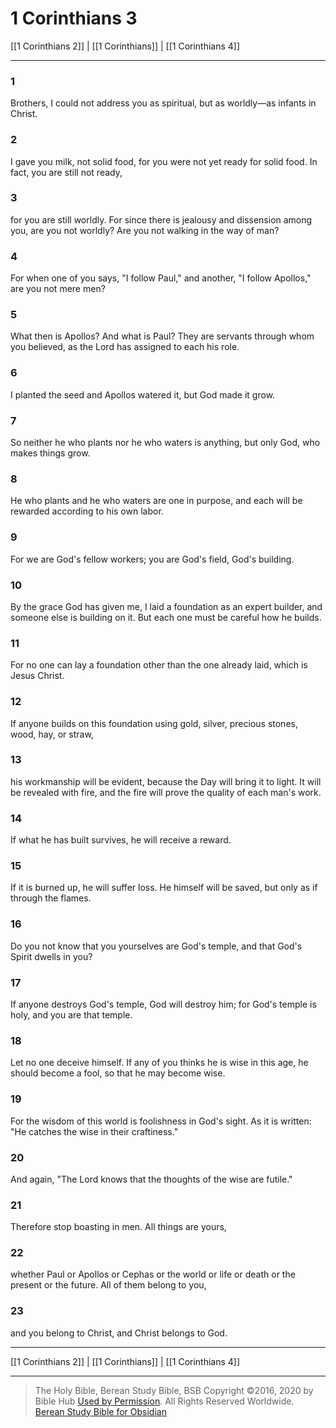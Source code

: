 # 1 Corinthians 3

[[1 Corinthians 2]] | [[1 Corinthians]] | [[1 Corinthians 4]]

---

### 1
Brothers, I could not address you as spiritual, but as worldly—as infants in Christ.

### 2
I gave you milk, not solid food, for you were not yet ready for solid food. In fact, you are still not ready,

### 3
for you are still worldly. For since there is jealousy and dissension among you, are you not worldly? Are you not walking in the way of man?

### 4
For when one of you says, "I follow Paul," and another, "I follow Apollos," are you not mere men?

### 5
What then is Apollos? And what is Paul? They are servants through whom you believed, as the Lord has assigned to each his role.

### 6
I planted the seed and Apollos watered it, but God made it grow.

### 7
So neither he who plants nor he who waters is anything, but only God, who makes things grow.

### 8
He who plants and he who waters are one in purpose, and each will be rewarded according to his own labor.

### 9
For we are God's fellow workers; you are God's field, God's building.

### 10
By the grace God has given me, I laid a foundation as an expert builder, and someone else is building on it. But each one must be careful how he builds.

### 11
For no one can lay a foundation other than the one already laid, which is Jesus Christ.

### 12
If anyone builds on this foundation using gold, silver, precious stones, wood, hay, or straw,

### 13
his workmanship will be evident, because the Day will bring it to light. It will be revealed with fire, and the fire will prove the quality of each man's work.

### 14
If what he has built survives, he will receive a reward.

### 15
If it is burned up, he will suffer loss. He himself will be saved, but only as if through the flames.

### 16
Do you not know that you yourselves are God's temple, and that God's Spirit dwells in you?

### 17
If anyone destroys God's temple, God will destroy him; for God's temple is holy, and you are that temple.

### 18
Let no one deceive himself. If any of you thinks he is wise in this age, he should become a fool, so that he may become wise.

### 19
For the wisdom of this world is foolishness in God's sight. As it is written: "He catches the wise in their craftiness."

### 20
And again, "The Lord knows that the thoughts of the wise are futile."

### 21
Therefore stop boasting in men. All things are yours,

### 22
whether Paul or Apollos or Cephas or the world or life or death or the present or the future. All of them belong to you,

### 23
and you belong to Christ, and Christ belongs to God.

---

[[1 Corinthians 2]] | [[1 Corinthians]] | [[1 Corinthians 4]]

---

> The Holy Bible, Berean Study Bible, BSB
> Copyright &copy;2016, 2020 by Bible Hub
> [Used by Permission](https://berean.bible/terms.htm). All Rights Reserved Worldwide.
> [Berean Study Bible for Obsidian](https://github.com/gapmiss/berean-study-bible-for-obsidian)</small>

